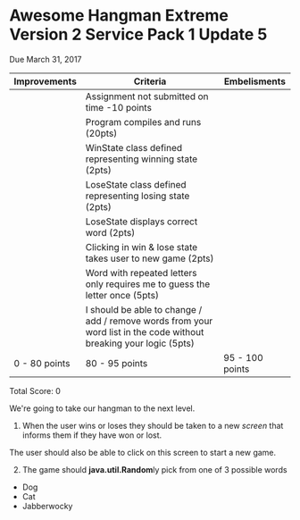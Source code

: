 # Awesome Hangman Extreme Version 2 Service Pack 1 Update 5

Due March 31, 2017

|   Improvements    |   Criteria    |   Embelisments    |
| ------------- | ------------- | ------------- |
| | Assignment not submitted on time -10 points | |
| | Program compiles and runs (20pts) | |
| | WinState class defined representing winning state (2pts)| |
| | LoseState class defined representing losing state (2pts)| |
| | LoseState displays correct word (2pts)| |
| | Clicking in win & lose state takes user to new game (2pts)| |
| | Word with repeated letters only requires me to guess the letter once (5pts)| |
| | I should be able to change / add / remove words from your word list in the code without breaking your logic (5pts)| |
| 0 - 80 points | 80 - 95 points | 95 - 100 points |

Total Score: 0

We're going to take our hangman to the next level.

1. When the user wins or loses they should be taken to a new _screen_ that
informs them if they have won or lost.

The user should also be able to click on this screen to start a new game.

2. The game should **java.util.Random**ly pick from one of 3 possible words
  - Dog
  - Cat
  - Jabberwocky
  



